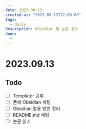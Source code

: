 ```yaml
---
date: 2023-09-13
created-at: "2023-09-13T12:00:00"
tags:
  - daily
description: Obsidian 및 논문 공부
done:
  - 
---
```

# 2023.09.13
## Todo
- [ ] Templater 공부
- [ ] 폰에 Obsidian 세팅
- [ ] Obsidian 활용 방안 정리
- [ ] README.md 세팅
- [ ] 논문 읽기